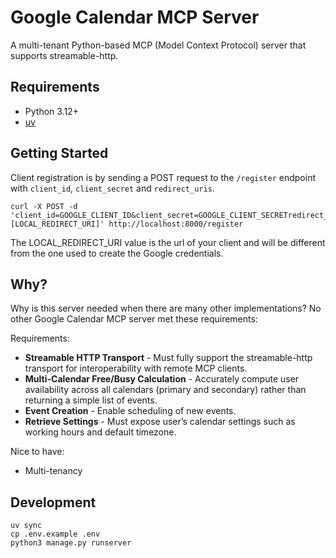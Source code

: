 # Google Calendar MCP Server

A multi-tenant Python-based MCP (Model Context Protocol) server that supports streamable-http.

## Requirements
* Python 3.12+
* [uv](https://docs.astral.sh/uv/)

## Getting Started

Client registration is by sending a POST request to the `/register` endpoint with `client_id`, `client_secret` and `redirect_uris`.
```shell
curl -X POST -d 'client_id=GOOGLE_CLIENT_ID&client_secret=GOOGLE_CLIENT_SECRETredirect_uris=[LOCAL_REDIRECT_URI]' http://localhost:8000/register
```

The LOCAL_REDIRECT_URI value is the url of your client and will be different from the one used to create the Google credentials.

## Why?
Why is this server needed when there are many other implementations?  No other Google Calendar MCP server met these requirements:

Requirements:
* **Streamable HTTP Transport** - Must fully support the streamable-http transport for interoperability with remote MCP clients.
* **Multi-Calendar Free/Busy Calculation** - Accurately compute user availability across all calendars (primary and secondary) rather than returning a simple list of events.
* **Event Creation** - Enable scheduling of new events.
* **Retrieve Settings** - Must expose user’s calendar settings such as working hours and default timezone.

Nice to have:
* Multi-tenancy


## Development
```shell
uv sync
cp .env.example .env
python3 manage.py runserver
```
